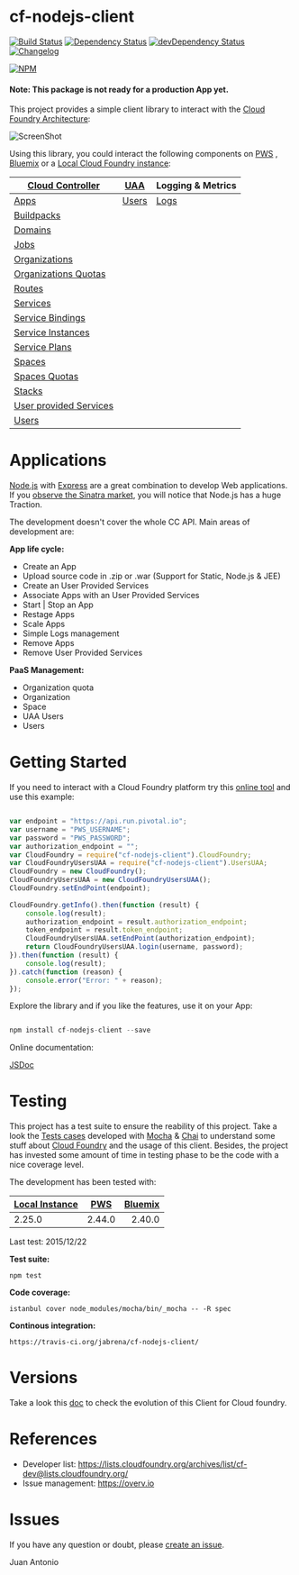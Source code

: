 # cf-nodejs-client 

[![Build Status](https://travis-ci.org/prosociallearnEU/cf-nodejs-client.svg)](https://travis-ci.org/prosociallearnEU/cf-nodejs-client) 
[![Dependency Status](https://david-dm.org/prosociallearnEU/cf-nodejs-client.svg)](https://david-dm.org/prosociallearnEU/cf-nodejs-client) 
[![devDependency Status](https://david-dm.org/prosociallearnEU/cf-nodejs-client/dev-status.svg)](https://david-dm.org/prosociallearnEU/cf-nodejs-client#info=devDependencies)
[![Changelog](https://img.shields.io/badge/see-CHANGELOG-red.svg?style=flat-square)](https://github.com/prosociallearnEU/cf-nodejs-client/blob/master/CHANGELOG.md)

[![NPM](https://nodei.co/npm/cf-nodejs-client.png?stars=true)](https://nodei.co/npm/cf-nodejs-client/)

#### Note: This package is not ready for a production App yet.

This project provides a simple client library to interact with the [Cloud Foundry Architecture](https://docs.pivotal.io/pivotalcf/concepts/architecture/):

![ScreenShot](https://raw.githubusercontent.com/prosociallearnEU/cf-nodejs-client/master/docs/cf_architecture_block.png)

Using this library, you could interact the following components on [PWS](https://console.run.pivotal.io)
, [Bluemix](https://console.ng.bluemix.net/) or a [Local Cloud Foundry instance](https://github.com/yudai/cf_nise_installer):

| **[Cloud Controller](http://apidocs.cloudfoundry.org/)**  	| **[UAA](https://github.com/cloudfoundry/uaa)**   	| **Logging & Metrics** 	|
|------------------------ |-----------------------	|------------------------	|
| [Apps](https://prosociallearneu.github.io/cf-nodejs-client/docs/v0.12.0/Apps.html)                    | [Users](https://prosociallearneu.github.io/cf-nodejs-client/docs/v0.12.0/UsersUAA.html)             	    | [Logs](https://prosociallearneu.github.io/cf-nodejs-client/docs/v0.12.0/Logs.html)                   	|
| [Buildpacks](https://prosociallearneu.github.io/cf-nodejs-client/docs/v0.12.0/BuildPacks.html)              |                    	    |                       	|
| [Domains](https://prosociallearneu.github.io/cf-nodejs-client/docs/v0.12.0/Domains.html)                 |                    	    |                       	|
| [Jobs](https://prosociallearneu.github.io/cf-nodejs-client/docs/v0.12.0/Jobs.html)                    |                    	    |                       	|
| [Organizations](https://prosociallearneu.github.io/cf-nodejs-client/docs/v0.12.0/Organizations.html)           |                    	    |                       	|
| [Organizations Quotas](https://prosociallearneu.github.io/cf-nodejs-client/docs/v0.12.0/OrganizationsQuota.html)     |                    	    |                       	|
| [Routes](https://prosociallearneu.github.io/cf-nodejs-client/docs/v0.12.0/Routes.html)                  |                    	    |                       	|
| [Services](https://prosociallearneu.github.io/cf-nodejs-client/docs/v0.12.0/Services.html) | | |            
| [Service Bindings](https://prosociallearneu.github.io/cf-nodejs-client/docs/v0.12.0/ServiceBindings.html)        |                    	    |                       	|
| [Service Instances](https://prosociallearneu.github.io/cf-nodejs-client/docs/v0.12.0/ServiceInstances.html) | | |            
| [Service Plans](https://prosociallearneu.github.io/cf-nodejs-client/docs/v0.12.0/ServicePlans.html) | | |            
| [Spaces](https://prosociallearneu.github.io/cf-nodejs-client/docs/v0.12.0/Spaces.html)                  |                    	    |                       	|
| [Spaces Quotas](https://prosociallearneu.github.io/cf-nodejs-client/docs/v0.12.0/SpacesQuota.html)            |                    	    |                       	|
| [Stacks](https://prosociallearneu.github.io/cf-nodejs-client/docs/v0.12.0/Stacks.html)                  |                    	    |                       	|
| [User provided Services](https://prosociallearneu.github.io/cf-nodejs-client/docs/v0.12.0/UserProvidedServices.html)  |                    	    |                       	|
| [Users](https://prosociallearneu.github.io/cf-nodejs-client/docs/v0.12.0/Users.html)                   |                    	    |                       	|

# Applications

[Node.js](https://nodejs.org/) with [Express](http://expressjs.com/) are a great combination to develop Web applications. If you <a href="https://www.google.com/trends/explore#q=python%20flask%2C%20node%20express%2C%20golang%20pat%2C%20java%20spark%2C%20ruby%20sinatra&cmpt=q&tz=Etc%2FGMT-2" target="_blank">observe the Sinatra market</a>, you will notice that Node.js has a huge Traction.

The development doesn't cover the whole CC API. Main areas of development are:

**App life cycle:**

* Create an App
* Upload source code in .zip or .war (Support for Static, Node.js & JEE)
* Create an User Provided Services
* Associate Apps with an User Provided Services
* Start | Stop an App
* Restage Apps
* Scale Apps
* Simple Logs management
* Remove Apps
* Remove User Provided Services

**PaaS Management:**

* Organization quota
* Organization
* Space
* UAA Users
* Users

# Getting Started

If you need to interact with a Cloud Foundry platform try this [online tool](https://tonicdev.com/npm/cf-nodejs-client) and use this example:

``` Javascript

var endpoint = "https://api.run.pivotal.io";
var username = "PWS_USERNAME";
var password = "PWS_PASSWORD";
var authorization_endpoint = "";
var CloudFoundry = require("cf-nodejs-client").CloudFoundry;
var CloudFoundryUsersUAA = require("cf-nodejs-client").UsersUAA;
CloudFoundry = new CloudFoundry();
CloudFoundryUsersUAA = new CloudFoundryUsersUAA();
CloudFoundry.setEndPoint(endpoint);
 
CloudFoundry.getInfo().then(function (result) {
    console.log(result);
    authorization_endpoint = result.authorization_endpoint;
    token_endpoint = result.token_endpoint;
    CloudFoundryUsersUAA.setEndPoint(authorization_endpoint);
    return CloudFoundryUsersUAA.login(username, password);
}).then(function (result) {
    console.log(result);
}).catch(function (reason) {
    console.error("Error: " + reason);
});

```

Explore the library and if you like the features, use it on your App:

``` Javascript

npm install cf-nodejs-client --save

```

Online documentation:

[JSDoc](http://prosociallearneu.github.io/cf-nodejs-client-docs/) 

# Testing

This project has a test suite to ensure the reability of this project. Take a look the [Tests cases](https://github.com/jabrena/cf-nodejs-client/tree/master/test/) developed with [Mocha](https://mochajs.org/) & [Chai](http://chaijs.com/api/bdd/) to understand some stuff about [Cloud Foundry](https://www.cloudfoundry.org/)  and the usage of this client. Besides, the project has invested some amount of time in testing phase to be the code with a nice coverage level.

The development has been tested with:

| [Local Instance](https://github.com/yudai/cf_nise_installer) | [PWS](https://console.run.pivotal.io)           | [Bluemix](https://console.ng.bluemix.net/) |
| -------------- |:-------------:| -------:|
| 2.25.0         | 2.44.0        | 2.40.0  |

Last test: 2015/12/22

**Test suite:**

``` shell
npm test

```

**Code coverage:**

``` shell
istanbul cover node_modules/mocha/bin/_mocha -- -R spec

```

**Continous integration:**

``` shell
https://travis-ci.org/jabrena/cf-nodejs-client/

```

# Versions

Take a look this [doc](https://github.com/jabrena/cf-nodejs-client/blob/master/CHANGELOG.md) to check the evolution of this Client for Cloud foundry.

# References

* Developer list: https://lists.cloudfoundry.org/archives/list/cf-dev@lists.cloudfoundry.org/
* Issue management: https://overv.io

# Issues

If you have any question or doubt, please [create an issue](https://github.com/jabrena/cf-nodejs-client/issues). 

Juan Antonio
